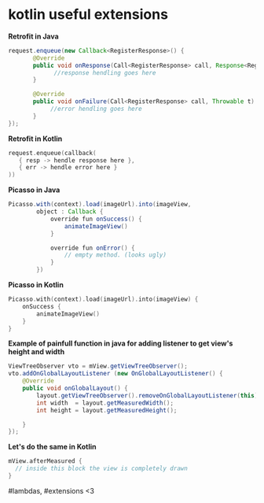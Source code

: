 # kotlin useful extensions

<b>Retrofit in Java</b>
```java
request.enqueue(new Callback<RegisterResponse>() {
       @Override
       public void onResponse(Call<RegisterResponse> call, Response<RegisterResponse> response)                 
             //response hendling goes here
       }

       @Override
       public void onFailure(Call<RegisterResponse> call, Throwable t) {
            //error hendling goes here
       }       
});
```


<b>Retrofit in Kotlin</b>
```kotlin
request.enqueue(callback(
   { resp -> hendle response here }, 
   { err -> hendle error here }
))
```


<b>Picasso in Java</b>
```Java
Picasso.with(context).load(imageUrl).into(imageView,
        object : Callback {
            override fun onSuccess() {
                animateImageView()
            }

            override fun onError() {
                // empty method. (looks ugly)
            }
        })
```

<b>Picasso in Kotlin</b>
```kotlin
Picasso.with(context).load(imageUrl).into(imageView) {
    onSuccess {
        animateImageView()
    }
}
```



<b>Example of painfull function in java for adding listener to get view's height and width</b>
```java
ViewTreeObserver vto = mView.getViewTreeObserver(); 
vto.addOnGlobalLayoutListener (new OnGlobalLayoutListener() { 
    @Override 
    public void onGlobalLayout() {
        layout.getViewTreeObserver().removeOnGlobalLayoutListener(this); 
        int width  = layout.getMeasuredWidth();
        int height = layout.getMeasuredHeight(); 

    } 
});
```

<b>Let's do the same in Kotlin</b>
```kotlin
mView.afterMeasured {
  // inside this block the view is completely drawn
}
```



#lambdas, #extensions <3
